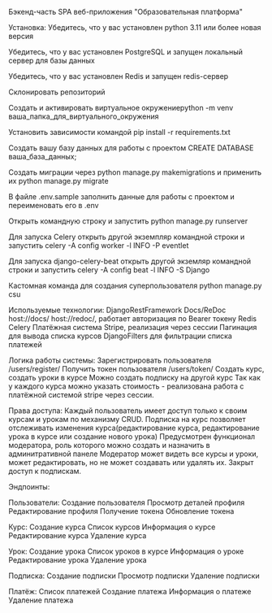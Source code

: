 Бэкенд-часть SPA веб-приложения "Образовательная платформа"

Установка:
Убедитесь, что у вас установлен python 3.11 или более новая версия

Убедитесь, что у вас установлен PostgreSQL и запущен локальный сервер для базы данных

Убедитесь, что у вас установлен Redis и запущен redis-сервер

Склонировать репозиторий

Создать и активировать виртуальное окружениеpython -m venv ваша_папка_для_виртуального_окружения

Установить зависимости командой pip install -r requirements.txt

Создать вашу базу данных для работы с проектом CREATE DATABASE ваша_база_данных;

Создать миграции через python manage.py makemigrations и применить их python manage.py migrate

В файле .env.sample заполнить данные для работы с проектом и переименовать его в .env

Открыть командную строку и запустить python manage.py runserver

Для запуска Celery открыть другой экземпляр командной строки и запустить celery -A config worker -l INFO -P eventlet

Для запуска django-celery-beat открыть другой экземляр командной строки и запустить celery -A config beat -l INFO -S Django

Кастомная команда для создания суперпользователя python manage.py csu

Используемые технологии:
DjangoRestFramework
Docs/ReDoc host://docs/ host://redoc/, работает авторизация по Bearer токену
Redis
Celery
Платёжная система Stripe, реализация через сессии
Пагинация для вывода списка курсов
DjangoFilters для фильтрации списка платежей

Логика работы системы:
Зарегистрировать пользователя /users/register/
Получить токен пользователя /users/token/
Создать курс, создать уроки в курсе
Можно создать подписку на другой курс
Так как у каждого курса можно указать стоимость - реализована работа с платёжной системой stripe через сессии.

Права доступа:
Каждый пользователь имеет доступ только к своим курсам и урокам по механизму CRUD.
Подписка на курс позволяет отслеживать изменения курса(редактирование курса, редактирование урока в курсе или создание нового урока)
Предусмотрен функционал модератора, роль которого можно создать и назначить в админитративной панеле
Модератор может видеть все курсы и уроки, может редактировать, но не может создавать или удалять их. Закрыт доступ к подпискам.

Эндпоинты:

Пользователи:
Создание пользователя
Просмотр деталей профиля
Редактирование профиля
Получение токена
Обновление токена

Курс:
Создание курса
Список курсов
Информация о курсе
Редактирование курса
Удаление курса

Урок:
Создание урока
Список уроков в курсе
Информация о уроке
Редактирование урока
Удаление урока

Подписка:
Создание подписки
Просмотр подписки
Удаление подписки

Платёж:
Список платежей
Создание платежа
Информация о платеже
Удаление платежа